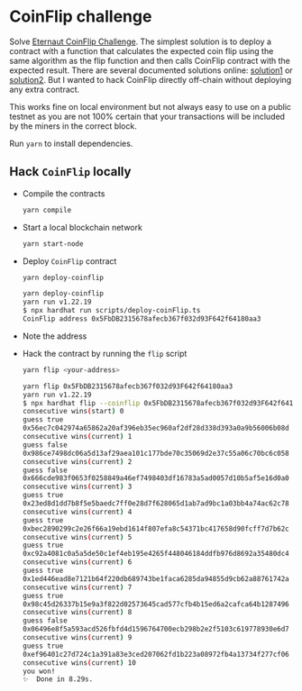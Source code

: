 # CoinFlip challenge

Solve [Eternaut CoinFlip Challenge](https://ethernaut.openzeppelin.com/level/3). The simplest solution is to deploy a contract with a function that calculates the expected coin flip using the same algorithm as the flip function and then calls CoinFlip contract with the expected result. There are several documented solutions online: [solution1](https://www.goodbytes.be/article/ethernaut-walkthrough-level-3-coin-flip) or [solution2](https://hackernoon.com/how-to-solve-the-level-3-of-the-ethernaut-game). But I wanted to hack CoinFlip directly off-chain without deploying any extra contract.

This works fine on local environment but not always easy to use on a public testnet as you are not 100% certain that your transactions will be included by the miners in the correct block.

Run `yarn` to install dependencies.

## Hack `CoinFlip` locally

- Compile the contracts

  ```sh
  yarn compile
  ```

- Start a local blockchain network

  ```sh
  yarn start-node
  ```

- Deploy `CoinFlip` contract

  ```sh
  yarn deploy-coinflip
  ```

  ```sh
  yarn deploy-coinflip
  yarn run v1.22.19
  $ npx hardhat run scripts/deploy-coinFlip.ts
  CoinFlip address 0x5FbDB2315678afecb367f032d93F642f64180aa3
  ```

- Note the address
- Hack the contract by running the `flip` script

  ```sh
  yarn flip <your-address>
  ```

  ```sh
  yarn flip 0x5FbDB2315678afecb367f032d93F642f64180aa3
  yarn run v1.22.19
  $ npx hardhat flip --coinflip 0x5FbDB2315678afecb367f032d93F642f64180aa3
  consecutive wins(start) 0
  guess true
  0x56ec7c042974a65862a20af396eb35ec960af2df28d338d393a0a9b56006b08d
  consecutive wins(current) 1
  guess false
  0x986ce7498dc06a5d13af29aea101c177bde70c35069d2e37c55a06c70bc6c058
  consecutive wins(current) 2
  guess false
  0x666cde983f0653f0258849a46ef7498403df16783a5ad0057d10b5af5e16d0a0
  consecutive wins(current) 3
  guess true
  0x23ed8d1dd7b8f5e5baedc7ff0e28d7f628065d1ab7ad9bc1a03bb4a74ac62c78
  consecutive wins(current) 4
  guess true
  0xbec2890299c2e26f66a19ebd1614f807efa8c54371bc417658d90fcff7d7b62c
  consecutive wins(current) 5
  guess true
  0xc92a4081c0a5a5de50c1ef4eb195e4265f448046184ddfb976d8692a35480dc4
  consecutive wins(current) 6
  guess true
  0x1ed446ead8e7121b64f220db689743be1faca6285da94855d9cb62a88761742a
  consecutive wins(current) 7
  guess true
  0x98c45d26337b15e9a3f822d02573645cad577cfb4b15ed6a2cafca64b1287496
  consecutive wins(current) 8
  guess false
  0x06496e8f5a593acd526fbfd4d1596764700ecb298b2e2f5103c619778930e6d7
  consecutive wins(current) 9
  guess true
  0xef96401c27d724c1a391a83e3ced207062fd1b223a08972fb4a13734f277cf06
  consecutive wins(current) 10
  you won!
  ✨  Done in 8.29s.
  ```
